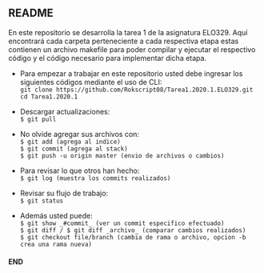 ## README

En este repositorio se desarrolla la tarea 1 de la asignatura ELO329.
Aquí encontrará cada carpeta perteneciente a cada respectiva etapa estas contienen un archivo makefile para poder compilar y ejecutar el respectivo código y el código necesario para implementar dicha etapa.

- Para empezar a trabajar en este repositorio usted debe ingresar los siguientes códigos mediante el uso de CLI:  
`git clone https://github.com/Rokscript08/Tarea1.2020.1.ELO329.git`  
`cd Tarea1.2020.1`  

- Descargar actualizaciones:  
`$ git pull`  

- No olvide agregar sus archivos con:  
`$ git add (agrega al indice)`  
`$ git commit (agrega al stack)`  
`$ git push -u origin master (envio de archivos o cambios)`  

- Para revisar lo que otros han hecho:  
`$ git log (muestra los commits realizados)`  

- Revisar su flujo de trabajo:  
`$ git status`  

- Además usted puede:  
`$ git show _#commit_ (ver un commit especifico efectuado)`  
`$ git diff / $ git diff _archivo_ (comparar cambios realizados)`  
`$ git checkout file/branch (cambia de rama o archivo, opcion -b crea una rama nueva)`
#### END
